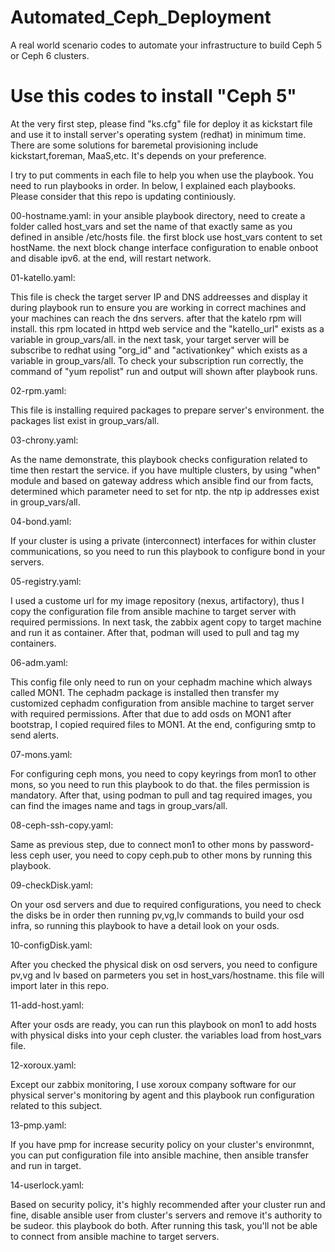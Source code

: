 # Automated_Ceph_Deployment
A real world scenario codes to automate your infrastructure to build Ceph 5 or Ceph 6 clusters.

# Use this codes to install "Ceph 5"
At the very first step, please find "ks.cfg" file for deploy it as kickstart file and use it to install server's operating system (redhat) in minimum time.
There are some solutions for baremetal provisioning include  kickstart,foreman, MaaS,etc. It's depends on your preference.

I try to put comments in each file to help you when use the playbook.
You need to run playbooks in order. 
In below, I explained each playbooks. Please consider that this repo is updating continiously.

00-hostname.yaml:
in your ansible playbook directory, need to create a folder called host_vars and set the name of that exactly same as you defined in ansible /etc/hosts file.
the first block use host_vars content to set hostName. the next block change interface configuration to enable onboot and disable ipv6.
at the end, will restart network.

01-katello.yaml:

This file is check the target server IP and DNS addreesses and display it during playbook run to ensure you are working in correct machines and your machines can reach the dns servers.
after that the katelo rpm will install. this rpm located in httpd web service and the "katello_url" exists as a variable in group_vars/all.
in the next task, your target server will be subscribe to redhat using "org_id" and "activationkey" which exists as a variable in group_vars/all.
To check your subscription run correctly, the command of "yum repolist" run and output will shown after playbook runs.


02-rpm.yaml:

This file is installing required packages to prepare server's environment. the packages list exist in group_vars/all.


03-chrony.yaml:

As the name demonstrate, this playbook checks configuration related to time then restart the service.
if you have multiple clusters, by using "when" module and based on gateway address which ansible find our from facts, determined which parameter need to set for ntp.
the ntp ip addresses exist in group_vars/all.


04-bond.yaml:

If your cluster is using a private (interconnect) interfaces for within cluster communications, so you need to run this playbook to configure bond in your servers.


05-registry.yaml:

I used a custome url for my image repository (nexus, artifactory), thus I copy the configuration file from ansible machine to target server with required permissions.
In next task, the zabbix agent copy to target machine and run it as container. After that, podman will used to pull and tag my containers.


06-adm.yaml:

This config file only need to run on your cephadm machine which always called MON1. 
The cephadm package is installed then transfer my customized cephadm configuration from ansible machine to target server with required permissions.
After that due to add osds on MON1 after bootstrap, I copied required files to MON1.
At the end, configuring smtp to send alerts.


07-mons.yaml:

For configuring ceph mons, you need to copy keyrings from mon1 to other mons, so you need to run this playbook to do that. the files permission is mandatory.
After that, using podman to pull and tag required images, you can find the images name and tags in group_vars/all.


08-ceph-ssh-copy.yaml:

Same as previous step, due to connect mon1 to other mons by password-less ceph user, you need to copy ceph.pub to other mons by running this playbook.


09-checkDisk.yaml:

On your osd servers and due to required configurations, you need to check the disks be in order then running pv,vg,lv commands to build your osd infra, so running this playbook to have a detail look on your osds.


10-configDisk.yaml:

After you checked the physical disk on osd servers, you need to configure pv,vg and lv based on parmeters you set in host_vars/hostname. this file will import later in this repo.


11-add-host.yaml:

After your osds are ready, you can run this playbook on mon1 to add hosts with physical disks into your ceph cluster. the variables load from host_vars file.


12-xoroux.yaml:

Except our zabbix monitoring, I use xoroux company software for our physical server's monitoring by agent and this playbook run configuration related to this subject.


13-pmp.yaml:

If you have pmp for increase security policy on your cluster's environmnt, you can put configuration file into ansible machine, then ansible transfer and run in target.


14-userlock.yaml:

Based on security policy, it's highly recommended after your cluster run and fine, disable ansible user from cluster's servers and remove it's authority to be sudeor. this playbook do both.
After running this task, you'll not be able to connect from ansible machine to target servers. 


